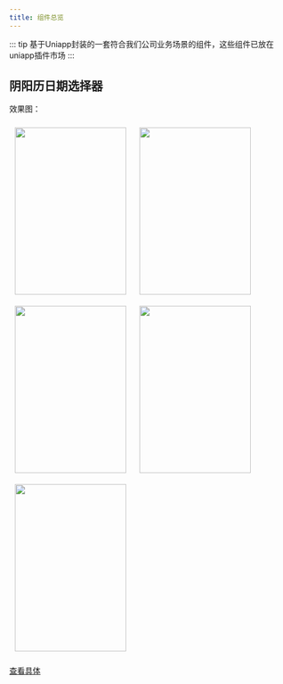```yaml
---
title: 组件总览
---
```


::: tip
基于Uniapp封装的一套符合我们公司业务场景的组件，这些组件已放在uniapp插件市场
:::

## 阴阳历日期选择器

效果图：

<img src='https://img.cdn.aliyun.dcloud.net.cn/stream/plugin_screens/2feecfb0-b5bf-11ea-ad76-a11480dcc0f4_0.jpeg?v=1593399013' class='effect'>
<img src='https://img.cdn.aliyun.dcloud.net.cn/stream/plugin_screens/2feecfb0-b5bf-11ea-ad76-a11480dcc0f4_1.jpeg?v=1593399013' class='effect'>
<img src='https://img.cdn.aliyun.dcloud.net.cn/stream/plugin_screens/2feecfb0-b5bf-11ea-ad76-a11480dcc0f4_2.jpeg?v=1593399013' class='effect'>
<img src='https://img.cdn.aliyun.dcloud.net.cn/stream/plugin_screens/2feecfb0-b5bf-11ea-ad76-a11480dcc0f4_3.jpeg?v=1593399013' class='effect'>
<img src='https://img.cdn.aliyun.dcloud.net.cn/stream/plugin_screens/2feecfb0-b5bf-11ea-ad76-a11480dcc0f4_4.jpeg?v=1593399013' class='effect'>


[查看具体](/uniapp/datepicker.html)


<style scope>
.effect{
    width: 200px;
    height: 300px;
    margin: 10px;
}
</style>